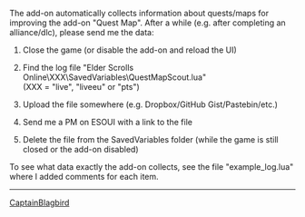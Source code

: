 The add-on automatically collects information about quests/maps for improving the add-on "Quest Map".
After a while (e.g. after completing an alliance/dlc), please send me the data:

1. Close the game (or disable the add-on and reload the UI)

2. Find the log file "Elder Scrolls Online\XXX\SavedVariables\QuestMapScout.lua"  
   (XXX = "live", "liveeu" or "pts")

3. Upload the file somewhere (e.g. Dropbox/GitHub Gist/Pastebin/etc.)

4. Send me a PM on ESOUI with a link to the file

5. Delete the file from the SavedVariables folder (while the game is still closed or the add-on disabled)

To see what data exactly the add-on collects, see the file "example_log.lua" where I added comments for each item.

____
[CaptainBlagbird](http://www.esoui.com/forums/member.php?userid=13972)